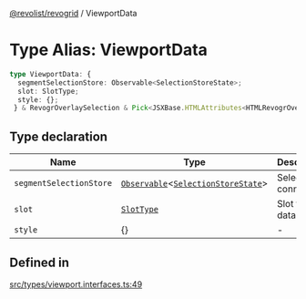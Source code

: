 [@revolist/revogrid](README.md) / ViewportData

# Type Alias: ViewportData

```ts
type ViewportData: {
  segmentSelectionStore: Observable<SelectionStoreState>;
  slot: SlotType;
  style: {};
 } & RevogrOverlaySelection & Pick<JSXBase.HTMLAttributes<HTMLRevogrOverlaySelectionElement>, "ref"> & Pick<JSXBase.HTMLAttributes<HTMLRevogrDataElement>, "ref"> & RevogrData;
```

## Type declaration

| Name | Type | Description | Defined in |
| ------ | ------ | ------ | ------ |
| `segmentSelectionStore` | [`Observable`](TypeAlias.Observable.md)\<[`SelectionStoreState`](TypeAlias.SelectionStoreState.md)\> | Selection connection | [src/types/viewport.interfaces.ts:51](https://github.com/revolist/revogrid/blob/13683f406d4444f1320602b1f5f5b66b213da3f8/src/types/viewport.interfaces.ts#L51) |
| `slot` | [`SlotType`](TypeAlias.SlotType.md) | Slot to put data | [src/types/viewport.interfaces.ts:54](https://github.com/revolist/revogrid/blob/13683f406d4444f1320602b1f5f5b66b213da3f8/src/types/viewport.interfaces.ts#L54) |
| `style` | \{\} | - | [src/types/viewport.interfaces.ts:55](https://github.com/revolist/revogrid/blob/13683f406d4444f1320602b1f5f5b66b213da3f8/src/types/viewport.interfaces.ts#L55) |

## Defined in

[src/types/viewport.interfaces.ts:49](https://github.com/revolist/revogrid/blob/13683f406d4444f1320602b1f5f5b66b213da3f8/src/types/viewport.interfaces.ts#L49)
